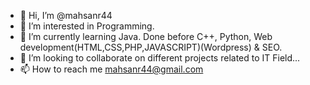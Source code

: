 - 👋 Hi, I’m @mahsanr44
- 👀 I’m interested in Programming.
- 🌱 I’m currently learning Java. Done before C++, Python, Web development(HTML,CSS,PHP,JAVASCRIPT)(Wordpress) & SEO.
- 💞️ I’m looking to collaborate on different projects related to IT Field...
- 📫 How to reach me mahsanr44@gmail.com

<!---
mahsanr44/mahsanr44 is a ✨ special ✨ repository because its `README.md` (this file) appears on your GitHub profile.
You can click the Preview link to take a look at your changes.
--->
